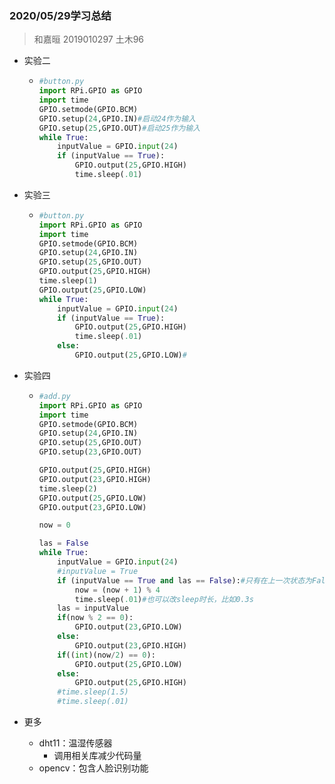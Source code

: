 ### 2020/05/29学习总结

> 和嘉晅 2019010297 土木96

* 实验二
  
  * ```python
    #button.py
    import RPi.GPIO as GPIO
    import time
    GPIO.setmode(GPIO.BCM)
    GPIO.setup(24,GPIO.IN)#启动24作为输入
    GPIO.setup(25,GPIO.OUT)#启动25作为输入
    while True:
    	inputValue = GPIO.input(24)
    	if (inputValue == True):
    		GPIO.output(25,GPIO.HIGH)
    		time.sleep(.01)
    
    ```
  
* 实验三

  * ```python
    #button.py
    import RPi.GPIO as GPIO
    import time
    GPIO.setmode(GPIO.BCM)
    GPIO.setup(24,GPIO.IN)
    GPIO.setup(25,GPIO.OUT)
    GPIO.output(25,GPIO.HIGH)
    time.sleep(1)
    GPIO.output(25,GPIO.LOW)
    while True:
    	inputValue = GPIO.input(24)
    	if (inputValue == True):
    		GPIO.output(25,GPIO.HIGH)
    		time.sleep(.01)
    	else:
    		GPIO.output(25,GPIO.LOW)#
    
    ```

* 实验四

  * ```python
    #add.py
    import RPi.GPIO as GPIO
    import time
    GPIO.setmode(GPIO.BCM)
    GPIO.setup(24,GPIO.IN)
    GPIO.setup(25,GPIO.OUT)
    GPIO.setup(23,GPIO.OUT)
    
    GPIO.output(25,GPIO.HIGH)
    GPIO.output(23,GPIO.HIGH)
    time.sleep(2)
    GPIO.output(25,GPIO.LOW)
    GPIO.output(23,GPIO.LOW)
    
    now = 0
    
    las = False
    while True:
        inputValue = GPIO.input(24)
        #inputValue = True
        if (inputValue == True and las == False):#只有在上一次状态为False时执行，防止按一次按钮误触多次的情况
            now = (now + 1) % 4
            time.sleep(.01)#也可以改sleep时长，比如0.3s
        las = inputValue
        if(now % 2 == 0):
            GPIO.output(23,GPIO.LOW)
        else:
            GPIO.output(23,GPIO.HIGH)
        if((int)(now/2) == 0):
            GPIO.output(25,GPIO.LOW)
        else:
            GPIO.output(25,GPIO.HIGH)
        #time.sleep(1.5)
        #time.sleep(.01)
    ```

* 更多

  * dht11：温湿传感器
    * 调用相关库减少代码量
  * opencv：包含人脸识别功能

